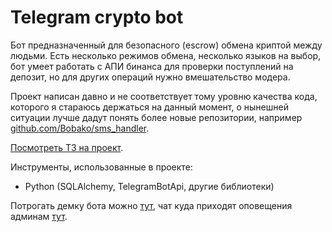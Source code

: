 # Telegram crypto bot

Бот предназначенный для безопасного (escrow) обмена криптой между людьми. Есть несколько режимов обмена, несколько языков на выбор,
бот умеет работать с АПИ бинанса для проверки поступлений на депозит, но для других операций нужно вмешательство модера.

Проект написан давно и не соответствует тому уровню качества кода, которого я стараюсь держаться на данный момент, о
нынешней ситуации лучше дадут понять более новые репозитории,
например [github.com/Bobako/sms_handler](https://github.com/Bobako/sms_handler).

[Посмотреть ТЗ на проект](task.md).

Инструменты, использованные в проекте:

- Python (SQLAlchemy, TelegramBotApi, другие библиотеки)

Потрогать демку бота можно [тут](@bobako_crypto_demo_bot), чат куда приходят оповещения админам [тут](https://t.me/+Lsuebg0XJwswMTg6).